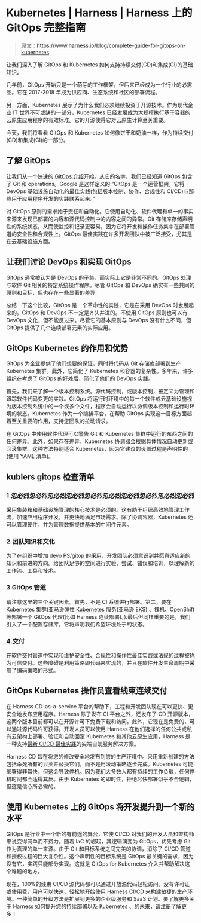 # Kubernetes | Harness | Harness 上的 GitOps 完整指南

> 原文：<https://www.harness.io/blog/complete-guide-for-gitops-on-kubernetes>

让我们深入了解 GitOps 和 Kubernetes 如何支持持续交付(CD)和集成(CI)的基础知识。

几年前，GitOps 开始只是一个萌芽的工作框架，但后来已经成为一个行业的必需品。它在 2017-2018 年成为供应商、生态系统和社区的部署流程。

另一方面，Kubernetes 展示了为什么我们必须继续投资于开源技术。作为现代企业 IT 世界不可或缺的一部分，Kubernetes 已经发展成为大规模执行基于容器的云原生应用程序的有效标准。它的开源使得它对云原生计算至关重要。

今天，我们将看看 GitOps 和 Kubernetes 如何像饼干和奶油一样，作为持续交付(CD)和集成(CI)的一部分。

## 了解 GitOps

让我们从一个快速的 [GitOps 介绍](https://harness.io/blog/devops/what-is-gitops/)开始。从它的名字，我们已经知道 GitOps 包含了 Git 和 operations。Google 是这样定义的:“GitOps 是一个运营框架，它将 DevOps 基础设施自动化的最佳实践(包括版本控制、协作、合规性和 CI/CD)与那些用于应用程序开发的实践联系起来。”

对 GitOps 原则的需求始于责任和自动化。它使用自动化、软件代理和单一的事实来源来发现已部署的内容和源代码控制中的内容之间的异常。Git 存储库存储声明性的系统状态，从而使监控和记录更容易，因为它将开发和操作任务集中在部署管道的安全性和合规性上。GitOps 最佳实践在许多开发团队中被广泛接受，尤其是在云基础设施方面。

## 让我们讨论 DevOps 和实现 GitOps

GitOps 通常被认为是 DevOps 的子集，而实际上它是非常不同的。GitOps 处理与软件 Git 相关的特定系统操作程序。尽管 GitOps 和 DevOps 确实有一些共同的原则和目标，但也存在一些显著的差异:

总结一下这个比较，GitOps 是一个革命性的实践，它是在采用 DevOps 时发展起来的。GitOps 和 DevOps 不一定是齐头并进的。不使用 GitOps 原则也可以有 DevOps 文化，但不能反过来。尽管它的基本原则与 DevOps 没有什么不同，但 GitOps 提供了几个连续部署元素的实际应用。

## GitOps Kubernetes 的作用和优势

GitOps 为企业提供了他们想要的保证，同时将代码从 Git 存储库部署到生产 Kubernetes 集群。此外，它简化了 Kubernetes 和容器的复杂性。多年来，许多组织在考虑了 GitOps 的好处后，简化了他们的 DevOps 实践。

首先，我们来了解一个版本控制系统。源代码控制，或版本控制，被定义为管理和跟踪软件代码变更的实践。GitOps 将运行时环境中的每一个软件或云基础设施视为版本控制系统中的一个或多个文件，程序会自动运行以协调版本控制和运行时环境的状态。Kubernetes 作为一个编排平台，在帮助 GitOps 实现这一目标方面起着至关重要的作用，支持您团队的拉动请求。

在 GitOps 中使用软件代理可以警告 Git 和 Kubernetes 集群中运行的东西之间的任何差异。此外，如果存在差异，Kubernetes 协调器会根据具体情况自动更新或回滚集群。这种方法特别适合 Kubernetes，因为它建议的设置过程是声明性的(使用 YAML 清单)。

## kublers gitops 检查清单

### 1.忽必烈忽必烈忽必烈忽必烈忽必烈忽必烈忽必烈忽必烈忽必烈忽必烈

采用集装箱和基础设施管理的核心技术是必须的。这有助于组织高效地管理工作流，加速应用程序开发，并更快地满足市场需求。除了协调容器，Kubernetes 还可以管理硬件，并为管理数据提供基本的中间件元素。

### 2.团队知识和文化

为了在组织中增加 devo PS/gitop 的采用，开发团队必须意识到并愿意适应新的知识和前进的方向。给团队足够的空间进行实验、尝试、错误和培训，以理解新的工作流、工具和技术。

### 3.GitOps 管道

请注意这里的三个关键因素。首先，不是 CI 系统进行部署。第二，要在 Kubernetes 集群([亚马逊弹性 Kubernetes 服务(亚马逊 EKS)](https://aws.amazon.com/eks/) 、裸机、OpenShift 等部署一个 GitOps 代理(比如 Harness 连续部署)。).最后但同样重要的是，我们引入了一个配置存储库，它将声明我们希望环境处于的状态。

### 4.交付

在软件交付管道中实现和维护安全性、合规性和操作性最佳实践或法规的过程被称为可信交付。这些障碍是利用策略即代码来实现的，并且在软件开发生命周期中采用了编码策略的形式。

## GitOps Kubernetes 操作员查看线束连续交付

在 Harness CD-as-a-service 平台的帮助下，工程和开发团队现在可以更快、更安全地发布应用程序。Harness 除了发布 CI 平台之外，还发布了 CD 开源版本，这两个版本目前都可以在开源许可下免费下载和访问。此外，它现在是免费的，可以通过源代码许可获得。开发人员可以使用 Harness 在他们选择的任何公共或私有云架构上部署、验证和自动回滚 Kubernetes 和其他云原生应用，Harness 是一种支持[最新 CI/CD 最佳实践](https://harness.io/blog/continuous-delivery/ci-cd-best-practices/)的尖端自助服务解决方案。

Harness CD 旨在将您的修改安全地发布到您的生产环境中。采用重新创建的方法包括杀死所有的豆荚并替换它们，而不是用滚动策略逐步完成。Kubernetes 可能部署得非常快，但这会导致停机。因为我们大多数人都有持续的工作负载，任何停机时间都会适得其反。由于 Kubernetes 的即时性，拒绝尽快部署似乎不合逻辑，但这是信心所必需的。

## 使用 Kubernetes 上的 GitOps 将开发提升到一个新的水平

GitOps 是行业中一个新的有前途的舞台，它使 CI/CD 对我们的开发人员和架构师来说变得简单而不费力。随着 IaC 的崛起，其逻辑演变为 GitOps，优先考虑 Git 作为真理的单一来源。由于 Git 和目标系统之间完美的协调，消除了 CI/CD 管道和授权过程的巨大复杂性。这个声明性的目标系统是 GitOps 最关键的需求，因为没有它，实践只能部分实现。这就是 GitOps for Kubernetes 介入并帮助解决这个难题的地方。

现在，100%的线束 CI/CD 源代码都可以通过开放源代码轻松访问。没有许可证或使用费，用户可以快速、轻松地开始使用 Harness CI/CD 来构建敏捷的生产环境。一种简单的升级方法是扩展到更多的企业级服务和 SaaS 计划。要了解更多关于 Harness 如何提升您的持续部署以及 Kubernetes 、[的](https://harness.io/company/contact-sales?utm_source=Website&utm_medium=Mutiny&utm_campaign=Mutiny-Nav-Contact-Sales-vs-Get-Pricing&utm_content=Get-Pricing)[未来，请注册](https://harness.io/blog/continuous-delivery/future-of-kubernetes/)了解更多！